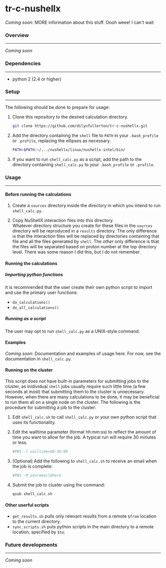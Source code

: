 # tr-c-nushellx
_Coming soon_: MORE information about this stuff. Oooh weee! I can't wait

### Overview
---
_Coming soon_

### Dependencies
---
* python 2 (2.4 or higher)

### Setup
---
The following should be done to prepare for usage:

1. Clone this repository to the desired calculation directory.  

   ```bash
   git clone https://github.com/dilynfullerton/tr-c-nushellx.git
   ```
2. Add the directory containing the `shell` file to `PATH` in your
`.bash_profile` or `.profile`, replacing the ellipses as necessary.  

    ```bash
    PATH=$PATH:~/.../nushellx/linux/nushellx-intel/bin/
    ```
3. If you want to run `shell_calc.py` as a script, add the path to the
directory containing `shell_calc.py` to your `.bash_profile` or `.profile`.  


### Usage
---
#### Before running the calculations
1. Create a `sources` directory inside the directory in which you intend
to run `shell_calc.py`.

2. Copy NuShellX interaction files into this
directory.  
Whatever directory structure you create for these files in
the `sources` directory will be reproduced in a `results` directory.
The only difference is that the interaction files will be replaced by
directories containing that file and all the files generated by `shell`.
The _other_ only difference is that the files will be separated based on
proton number at the top directory level. There was some reason I did
this, but I do not remember.

#### Running the calculations
##### Importing python functions
It is recommended that the user create their own python script to
import and use the primary user functions:

* `do_calculations()`
* `do_all_calculations()`

##### Running as a script
The user may opt to run `shell_calc.py` as a UNIX-style command.

#### Examples
_Coming soon_: Documentation and examples of usage here. For now, see
the documentation in `shell_calc.py`.

#### Running on the cluster
This script does not have built-in parameters for submitting jobs to
the cluster, as inidividual `shell` jobs usually require such little
time (a few seconds at most) that submitting them to the cluster is
unnecessary. However, when there are many calculations to be done, it may be
beneficial to run them all on a single node on the cluster. The
following is the procedure for submitting a job to the cluster:

1. Edit `shell_calc.sh` to call `shell_calc.py` or your own python
script that uses its functionality.  

2. Edit the walltime parameter (format hh:mm:ss) to reflect the amount
of time you want to allow for the job. A typical run will
require 30 minutes or less.  

    ```bash
    #PBS -l walltime=00:30:00
    ```
3. (Optional) Add the following to `shell_calc.sh` to receive an email
when the job is complete:  

    ```bash
    #PBS -M youremail@here
    ```
4. Submit the job to cluster using the command:  

    ```bash
    qsub shell_calc.sh
    ```

#### Other userful scripts
* `get_results.sh` pulls only relevant results from a remote `$from`
location to the current directory.
* `sync_scripts.sh` puts python scripts in the main directory to a
remote location, specified by `$to`.

### Future developments
---
_Coming soon_
